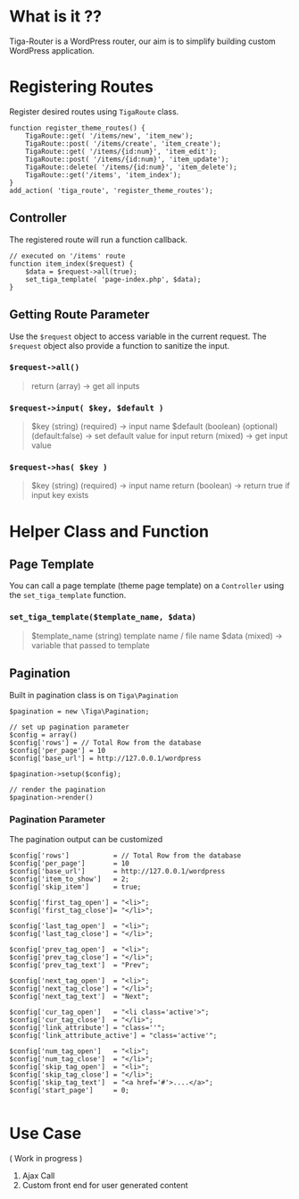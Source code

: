 # What is it ??

Tiga-Router is a WordPress router, our aim is to simplify building custom WordPress application. 

# Registering Routes

Register desired routes using `TigaRoute` class.

```
function register_theme_routes() {
	TigaRoute::get( '/items/new', 'item_new');
	TigaRoute::post( '/items/create', 'item_create');
	TigaRoute::get( '/items/{id:num}', 'item_edit');
	TigaRoute::post( '/items/{id:num}', 'item_update');
	TigaRoute::delete( '/items/{id:num}', 'item_delete');
	TigaRoute::get('/items', 'item_index');
}
add_action( 'tiga_route', 'register_theme_routes');
```
## Controller

The registered route will run a function callback.  

```
// executed on '/items' route
function item_index($request) {
    $data = $request->all(true);
	set_tiga_template( 'page-index.php', $data);
}
```

## Getting Route Parameter 

Use the `$request` object to access variable in the current request. The `$request` object also provide a function to sanitize the input.

### `$request->all()`

> return (array) -> get all inputs

### `$request->input( $key, $default )`

> $key (string) (required) -> input name
> $default (boolean) (optional) (default:false) -> set default value for input
> return (mixed) -> get input value

### `$request->has( $key )`

> $key (string) (required) -> input name
> return (boolean) -> return true if input key exists

# Helper Class and Function

## Page Template

You can call a page template (theme page template) on a `Controller` using the `set_tiga_template` function.

### `set_tiga_template($template_name, $data)`
> $template_name (string) template name / file name
> $data (mixed) -> variable that passed to template


## Pagination 

Built in pagination class is on `Tiga\Pagination`

```
$pagination = new \Tiga\Pagination;

// set up pagination parameter
$config = array()
$config['rows'] = // Total Row from the database
$config['per_page'] = 10
$config['base_url'] = http://127.0.0.1/wordpress

$pagination->setup($config);

// render the pagination
$pagination->render()
```

### Pagination Parameter

The pagination output can be customized

```
$config['rows']   		  = // Total Row from the database
$config['per_page']       = 10
$config['base_url']		  = http://127.0.0.1/wordpress
$config['item_to_show']   = 2;
$config['skip_item']      = true;
        
$config['first_tag_open'] = "<li>";
$config['first_tag_close']= "</li>";
    
$config['last_tag_open']  = "<li>";
$config['last_tag_close'] = "</li>";
    
$config['prev_tag_open']  = "<li>";
$config['prev_tag_close'] = "</li>";
$config['prev_tag_text']  = "Prev";
     
$config['next_tag_open']  = "<li>";
$config['next_tag_close'] = "</li>";
$config['next_tag_text']  = "Next";
        
$config['cur_tag_open']   = "<li class='active'>";
$config['cur_tag_close']  = "</li>";
$config['link_attribute'] = "class=''";
$config['link_attribute_active'] = "class='active'";
        
$config['num_tag_open']   = "<li>";
$config['num_tag_close']  = "</li>";
$config['skip_tag_open']  = "<li>";
$config['skip_tag_close'] = "</li>";
$config['skip_tag_text']  = "<a href='#'>....</a>";
$config['start_page']     = 0;
        
```

# Use Case 

( Work in progress ) 

1. Ajax Call
2. Custom front end for user generated content 